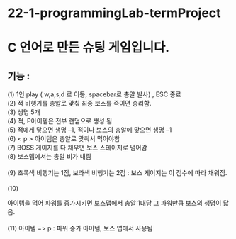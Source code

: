 # 22-1-programmingLab-termProject

# C 언어로 만든 슈팅 게임입니다.

## 기능 : 
(1) 1인 play ( w,a,s,d 로 이동, spacebar로 총알 발사) , ESC 종료
<br>
(2) 적 비행기를 총알로 맞춰 최종 보스를 죽이면 승리함.
<br>
(3) 생명 5개
<br>
(4) 적, P아이템은 전부 랜덤으로 생성 됨
<br>
(5) 적에게 닿으면 생명 –1, 적이나 보스의 총알에 맞으면 생명 –1
<br>
(6) < p > 아이템은 총알로 맞춰서 먹어야함
<br>
(7) BOSS 게이지를 다 채우면 보스 스테이지로 넘어감
<br>
(8) 보스맵에서는 총알 비가 내림
<br>  
(9) 초록색 비행기는 1점, 보라색 비행기는 2점 : 보스 게이지는 이 점수에 따라 채워짐.
<br>  
(10) <P>아이템을 먹어 파워를 증가시키면 보스맵에서 총알 1대당 그 파워만큼 보스의 생명이 닳음.
<br>  
(11) 아이템 => p : 파워 증가 아이템, 보스 맵에서 사용됨
